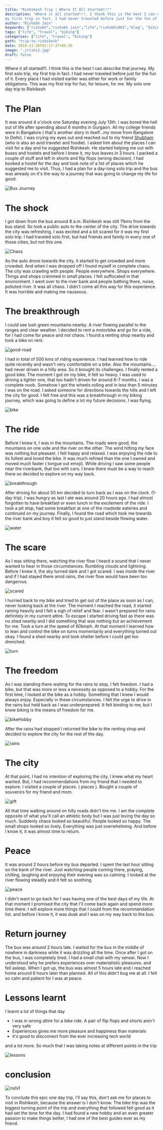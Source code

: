 ```yaml
---
title: "Rishikesh Trip | Where It All Started!!!"
description: "Where it all started!!!. I think this is the best I can describe that journey. My first solo trip, 
my first trip in fact. I had never traveled before just for the fun of it. Every place I had visited earlier was either for work or family obligations. This was my first trip for fun, for leisure, for me. My solo one day trip to Rishikesh"
author: "Rishabh Jain"
keywords: ["rishabh","rishabh jain","life","rishabh1403","blog", "biking", "rishikesh trip", "solo trip"]
tags: ["life", "travel", "biking"]
categories: ["life", "travel", "biking"]
path: "trip-to-rishikesh"
date: 2019-11-28T01:17:37+05:30
image: "./rishi2.jpg"
draft: false
---
```


Where it all started!!!. I think this is the best I can describe that journey. My first solo trip, 
my first trip in fact. I had never traveled before just for the fun of it. Every place I had visited earlier was either for work or family obligations. This was my first trip for fun, for leisure, for me. My solo one day trip to Rishikesh

<!--more-->
# The Plan

It was around 4 o'clock one Saturday evening July 13th. I was bored the hell out of life after spending about 6 months in Gurgaon. All my college friends were in Bangalore ( that's another story in itself...my move from Bangalore to Delhi). I was crying my eyes out and reached out to my friend [Shubham](https://www.instagram.com/chandakbiryani/) (who is also an avid traveler and foodie). I asked him about the places I can visit for a day and he suggested Rishikesh. He started helping me out with buses and hostels and before I knew it, my bus leaves in 3 hours. I packed a couple of stuff and left in shorts and flip flops (wrong decision). I had booked a hostel for the day and took note of a list of places which he suggested me to visit. Thus, I had a plan for a day-long solo trip and the bus was already on it's the way to a journey that was going to change my life for good.

![Bus Journey](./bus-journey.jpg "Bus jouney to Rishikesh")

# The shock

I got down from the bus around 8 a.m. Rishikesh was still 11kms from the bus stand. So took a public auto to the center of the city. The drive towards the city was refreshing. I was excited and a bit scared for it was my first solo trip. I had traveled solo first, but had friends and family in every one of those cities, but not this one. 

![Chaos](./chaos.jpg)

As the auto drove towards the city, it started to get crowded and more crowded. And when I was dropped off I found myself in complete chaos. The city was crawling with people. People everywhere. Shops everywhere. Things and shops crammed in small places. I felt suffocated in that environment. I went over to the river bank and people bathing there, noise, polluted river. It was all chaos. I didn't come all this way for this experience. It was horrible and making me nauseous. 

# The breakthrough

I could see lush green mountains nearby. A river flowing parallel to the ranges and clear weather. I decided to rent a motorbike and go for a ride, for I had come for peace and not chaos. I found a renting shop nearby and took a bike on rent. 

![good-road](./rishi1.jpg)

I had in total of 500 kms of riding experience. I had learned how to ride quite recently and wasn't very comfortable on a bike. Also the mountains.... had never driven in a hilly area. So it brought its challenges. I finally rented a good bike. The moment I got on my bike, it felt so heavy. I was used to driving a lighter one, that too hadn't driven for around 6-7 months. I was a complete noob. Somehow I got the wheels rolling and in less than 5 minutes I was on the road. I asked someone for directions towards the hills and I left the city for good. I felt free and this was a breakthrough in my biking journey, which was going to define a lot my future decisions. I was flying.

![bike](./bike.jpg)

# The ride

Before I knew it, I was in the mountains. The roads were good, the mountains on one side and the river on the other. The wind hitting my face was nothing but pleasant. I felt happy and relaxed. I was enjoying the ride to its fullest and loved the bike. It was much refined than the one I owned and moved much faster ( tongue out emoji). While driving I saw some people near the riverbank, that too with cars. I knew there must be a way to reach there so decided to explore on my way back. 

![breakthrough](./break.jpg)


After driving for about 50 km decided to turn back as I was on the clock. (1-day trip). I was hungry as last I ate was around 20 hours ago. I had almost forgotten to have breakfast or even lunch in the excitement of the ride. I took a pit stop, had some breakfast at one of the roadside eateries and continued on my journey. Finally, I found the road which took me towards the river bank and boy it felt so good to just stand beside flowing water.

![water](./water.jpg)

# The scare

As I was sitting there, watching the river flow I heard a sound that I never wanted to hear in those circumstances. Rumbling clouds and lightning. Before I knew it, the sky turned dark and I got scared. I was inside the river and if I had stayed there amid rains, the river flow would have been too dangerous. 

![scared](./scared.jpg)

I hurried back to my bike and tried to get out of the place as soon as I can, never looking back at the river. The moment I reached the road, it started raining heavily and I felt a sigh of relief and fear. I wasn't prepared for rains definitely in my current attire. To escape I started driving fast as there was no shed nearby and I did something that was nothing but an achievement for me. Took a turn at the speed of 60kmph. At that moment I learned how to lean and control the bike on turns momentarily and everything turned out okay. I found a shed nearby and took shelter before I could get too drenched.

![turn](./turn60.jpg)

# The freedom

As I was standing there waiting for the rains to stop, I felt freedom. I had a bike, but that was more or less a necessity as opposed to a hobby. For the first time, I looked at the bike as a hobby. Something that I knew I would always enjoy. Especially in these circumstances. I felt the urge to drive in the rains but held back as I was underprepared. It felt binding to me, but I knew biking is the means of freedom for me. 


![bikeHobby](./hobby.jpg)


After the rains had stopped I returned the bike to the renting shop and decided to explore the city for the rest of the day.

![rains](./rains.jpg)

# The city

At that point, I had no intention of exploring the city, I knew what my heart wanted. But, I had recommendations from my friend that I needed to explore. I visited a couple of places. ( places ). Bought a couple of souvenirs for my friend and mom. 

![gift](./giftnew.jpg)

All that time walking around on hilly roads didn't tire me. I am the complete opposite of what you'll call an athletic body but I was just loving the day so much. Suddenly chaos looked so beautiful. People looked so happy. The small shops looked so lively. Everything was just overwhelming. And before I know it, it was almost time to return. 

# Peace

It was around 2 hours before my bus departed. I spent the last hour sitting on the bank of the river. Just watching people coming there, praying, chilling, laughing and enjoying their evening was so calming. I looked at the river flowing steadily and it felt so soothing.

![peace](./peace.jpg)

I didn't want to go back for I was having one of the best days of my life. At that moment I promised the city that I'll come back again and spend more time there. I will explore more things that I could from the recommendation list. and before I know it, it was dusk and I was on my way back to the bus.

# Return journey

The bus was around 2 hours late. I waited for the bus in the middle of nowhere in darkness while it was drizzling all the time. Once after I got on the bus, I was completely tired. I had a small chat with my sensei. Now I understood why he prefers experiences over materialistic pleasures. and fell asleep. When I got up, the bus was almost 5 hours late and I reached home around 6 hours later than planned. All of this didn't bug me at all. I felt so calm and patient for I was at peace. 

# Lessons learnt

I learnt a lot of things that day
- I was in wrong attire for a bike ride. A pair of flip flops and shorts aren't very safe
- Experiences gives me more pleasure and happiness than materials
- it's good to disconnect from the ever increasing tech world

and a lot more. So much that I was taking notes at different points in the trip


![lessons](./lessonsme.jpg)


# conclusion

![rishi1](./rishi.jpg)

To conclude this epic one day trip, I'll say this, don't ask me for places to visit in Rishikesh, because the answer is I don't know. The bike trip was the biggest turning point of the trip and everything that followed felt good as it had set the tone for the day. I had found a new hobby and an even greater passion to make things better, I had one of the best guides ever as my friend.